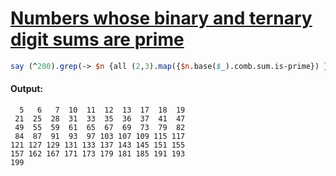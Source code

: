 [1]: https://rosettacode.org/wiki/Numbers_whose_binary_and_ternary_digit_sums_are_prime

# [Numbers whose binary and ternary digit sums are prime][1]

```perl
say (^200).grep(-> $n {all (2,3).map({$n.base($_).comb.sum.is-prime}) }).batch(10)».fmt('%3d').join: "\n";
```

#### Output:
```
  5   6   7  10  11  12  13  17  18  19
 21  25  28  31  33  35  36  37  41  47
 49  55  59  61  65  67  69  73  79  82
 84  87  91  93  97 103 107 109 115 117
121 127 129 131 133 137 143 145 151 155
157 162 167 171 173 179 181 185 191 193
199
```
